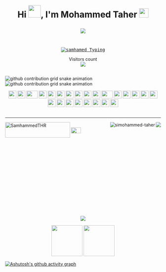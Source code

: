 <h1 align="center">Hi <img src="https://raw.githubusercontent.com/MartinHeinz/MartinHeinz/master/wave.gif" width="40">, I'm Mohammed Taher <img src="https://emoji.slack-edge.com/T0172CCPGUW/party-blob/d7253707fa13e9ee.gif" width="30"/>
 
<!--   
  ```
----------------
💻 I am a self taught FrontEnd Developer
📝 I have a strong interest in Web Development
🔭 Working on Huge FronEnd Projects
🌱 Learning about BackEnd
🌟 Main languages: JavaScript
🚩 Interested in Full Stack Web Development
``` -->
  
  <p align="center">
<a href="https://github.com/samhamed/readme-typing-svg"><img src="https://readme-typing-svg.herokuapp.com?lines=Full-stack+Web+Developer;Laravel+Developer;React+Developer;PHP+Developer;Flutter+Developer;JavaScript+Developer&center=true&width=380&height=45"></a>
</p>
  
<!-- <h3 align="center">I'm a passionate Junior Full-Stack Developer from Morocco -->
</h3></h1></a>

<p align="center">
  <br/>
<kbd>
<a href="https://github.com/simohammed-taher/github-readme-stats"><img alt="samhamed  Typing" src="https://readme-typing-svg.herokuapp.com?color=%2316FF18&duration=5094&multiline=true&width=550&height=77&lines=Mohammed%40Helloworld%3A%24+echo+%22++Hello+Everyone%22;Taher%40Helloworld%3A%24+Hello+Everyone" /></a></kbd>
<!--     <br><br>
     &nbsp&nbsp&nbsp&nbsp&nbsp&nbsp&nbsp&nbsp&nbsp&nbsp&nbsp&nbsp&nbsp&nbsp&nbsp&nbsp&nbsp&nbsp&nbsp&nbsp<a href="https://github.com/samhamed/github-readme-stats"><img alt="samhamed  Typing" src="https://readme-typing-svg.herokuapp.com?color=%235EB3FF&duration=5094&lines=I%E2%80%99m+Passionate+Tech+learner;Big+Challenging+Tasks" /></a>
 <br/>
</p> -->
 
<p align="center"> 
  Visitors count<br>
  <img src="https://profile-counter.glitch.me/samhamed/count.svg" />
</p>






## 

![github contribution grid snake animation](https://raw.githubusercontent.com/samhamed/samhamed/output/github-contribution-grid-snake-dark.svg#gh-dark-mode-only)![github contribution grid snake animation](https://raw.githubusercontent.com/samhamed/samhamed/output/github-contribution-grid-snake.svg#gh-light-mode-only)




<div align="center">
    <img src="https://cultofthepartyparrot.com/parrots/hd/githubparrot.gif" width="25" height="25"/>
    <img src="https://cultofthepartyparrot.com/flags/hd/iranparrot.gif" width="25" height="25"/>
    <img src="https://cultofthepartyparrot.com/parrots/asyncparrot.gif" width="36" height="25"/>
    <img src="https://cultofthepartyparrot.com/parrots/exceptionallyfastparrot.gif" width="25" height="25"/>
    <img src="https://cultofthepartyparrot.com/parrots/hd/60fpsparrot.gif" width="25" height="25"/>
    <img src="https://cultofthepartyparrot.com/parrots/hd/jumpingparrot.gif" width="25" height="25"/>
    <img src="https://cultofthepartyparrot.com/parrots/hd/opensourceparrot.gif" width="25" height="25"/>
    <img src="https://cultofthepartyparrot.com/parrots/hd/dealwithitnowparrot.gif" width="25" height="25"/>
    <img src="https://cultofthepartyparrot.com/parrots/hd/hypnoparrotlight.gif" width="25" height="25"/>
    <img src="https://cultofthepartyparrot.com/parrots/databaseparrot.gif" width="25" height="25"/>
    <img src="https://cultofthepartyparrot.com/parrots/fixparrot.gif" width="36" height="25"/>
    <img src="https://cultofthepartyparrot.com/parrots/hd/laptop_parrot.gif" width="25" height="25"/>
    <img src="https://cultofthepartyparrot.com/parrots/hd/spinningparrot.gif" width="25" height="25"/>
    <img src="https://cultofthepartyparrot.com/parrots/hd/levitationparrot.gif" width="25" height="25"/>
    <img src="https://cultofthepartyparrot.com/parrots/hd/meldparrot.gif" width="25" height="25"/>
    <img src="https://cultofthepartyparrot.com/parrots/slomoparrot.gif" width="25" height="25"/>
    <img src="https://cultofthepartyparrot.com/parrots/hd/moonwalkingparrot.gif" width="25" height="25"/>
    <img src="https://cultofthepartyparrot.com/parrots/hd/stableparrot.gif" width="25" height="25"/>
    <img src="https://cultofthepartyparrot.com/parrots/hd/scienceparrot.gif" width="25" height="25"/>
    <img src="https://cultofthepartyparrot.com/parrots/hd/pirateparrot.gif" width="25" height="25"/>
    <img src="https://cultofthepartyparrot.com/parrots/hd/footballparrot.gif" width="25" height="25"/>
    <img src="https://cultofthepartyparrot.com/parrots/hd/illuminatiparrot.gif" width="25" height="25"/>
    <img src="https://cultofthepartyparrot.com/parrots/hd/hypnoparrotdark.gif" width="25" height="25"/>
    <img src="https://cultofthepartyparrot.com/parrots/hd/mustacheparrot.gif" width="25" height="25"/>
</div>
<br/><hr>
<div>
  <img align="left" src="https://github-readme-stats.vercel.app/api?username=simohammed-taher&show_icons=true&locale=en&theme=tokyonight&count_private=true" alt="" />
  <img align="right" src="https://github-readme-stats.vercel.app/api/top-langs/?username=simohammed-taher&theme=tokyonight&layout=compact" />
</div>
<!-- <img align="left" src="https://github-readme-stats.vercel.app/api?username=simohammed-taher&show_icons=true&locale=en&theme=dark&background=000000" alt=""  />
<h3 align="centre">           </h3><br/> -->
<p><a href="https://www.buymeacoffee.com/SamhammedTHR"> <img align="left" src="https://cdn.buymeacoffee.com/buttons/v2/default-yellow.png" height="50" width="210" alt="SamhammedTHR" /></a>
  
  
  
<!--   <img align="right" src="https://github-readme-streak-stats.herokuapp.com/?user=simohammed-taher&theme=dark&background=000000" alt="simohammed-taher" /> -->
 
 
 
<!--  <img src="https://media.giphy.com/media/M9gbBd9nbDrOTu1Mqx/giphy.gif" width="25%" height="7%"/>

<p align="center"><img  src="https://raw.githubusercontent.com/simohammed-taher/simohammed-taher/main/git2.webp"></p>
<p align="center">
   <img src="https://i.giphy.com/media/KzJkzjggfGN5Py6nkT/200.webp" width="100">
   <img src="https://i.giphy.com/media/IdyAQJVN2kVPNUrojM/200.webp" width="100"><br><br>
</p> -->
<p>
<img align="right" src="https://github-readme-streak-stats.herokuapp.com/?user=simohammed-taher&theme=dark&background=000000" alt="simohammed-taher" />
  <img src="https://media.giphy.com/media/M9gbBd9nbDrOTu1Mqx/giphy.gif" width="25%" height="7%"/>
</p>

<p align="center">
  <img src="https://raw.githubusercontent.com/simohammed-taher/simohammed-taher/main/git2.webp">
</p>

<p align="center">
  <img src="https://i.giphy.com/media/KzJkzjggfGN5Py6nkT/200.webp" width="100">
  <img src="https://i.giphy.com/media/IdyAQJVN2kVPNUrojM/200.webp" width="100">
</p>

<!-- 

<h2> <img src = "https://i.pinimg.com/originals/65/c4/f4/65c4f452571be1261e9c623f7da488ac.gif" width ="35"> Github Stats </h2>


[![trophy](https://github-profile-trophy.vercel.app/?username=samhamed&theme=monokai	)](https://github.com/samhamed/github-profile-trophy)![](http://github-profile-summary-cards.vercel.app/api/cards/profile-details?username=samhamed&theme=monokai	)

 -->
[![Ashutosh's github activity graph](https://github-readme-activity-graph.cyclic.app/graph?username=simohammed-taher&bg_color=000000&color=ffffff&line=00ff40&point=ff0000&area=true&hide_border=true)](https://github.com/ashutosh00710/github-readme-activity-graph)
